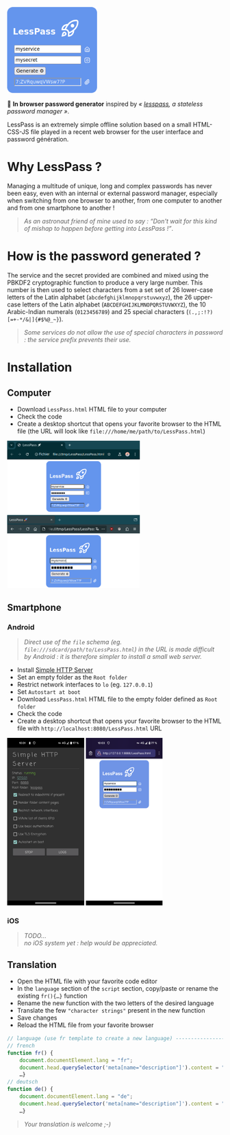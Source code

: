 <img alt="LessPass" src="LessPassword.png" width="210px"/>

🔑 **In browser password generator** inspired by _« [lesspass](https://github.com/lesspass/lesspass), a stateless password manager »_.

LessPass is an extremely simple offline solution based on a small HTML-CSS-JS file played in a recent web browser for the user interface and password génération.


# Why LessPass ?

Managing a multitude of unique, long and complex passwords has never been easy, even with an internal or external password manager, especially when switching from one browser to another, from one computer to another and from one smartphone to another !

> _As an astronaut friend of mine used to say : “Don't wait for this kind of mishap to happen before getting into LessPass !”_.


# How is the password generated ?

The service and the secret provided are combined and mixed using the PBKDF2 cryptographic function to produce a very large number.
This number is then used to select characters from a set set of 26 lower-case letters of the Latin alphabet (`abcdefghijklmnopqrstuvwxyz`), the 26 upper-case letters of the Latin alphabet (`ABCDEFGHIJKLMNOPQRSTUVWXYZ`), the 10 Arabic-Indian numerals (`0123456789`) and 25 special characters (`(.,;:!?)[=+-*/&|]{#$%@_~}`).

> _Some services do not allow the use of special characters in password : the service prefix prevents their use._


# Installation

## Computer

- Download `LessPass.html` HTML file to your computer
- Check the code
- Create a desktop shortcut that opens your favorite browser to the HTML file (the URL will look like `file:///home/me/path/to/LessPass.html`)

<img alt="Chromium" src="computer.chromium.png" width="310px"/><br/><img alt="Firefox" src="computer.firefox.png" width="310px"/>


## Smartphone

### Android

> _Direct use of the `file` schema (eg. `file:///sdcard/path/to/LessPass.html`) in the URL is made difficult by Android : it is therefore simpler to install a small web server._

- Install [Simple HTTP Server](https://play.google.com/store/apps/details?id=com.phlox.simpleserver)
- Set an empty folder as the `Root folder`
- Restrict network interfaces to `lo` (eg. `127.0.0.1`)
- Set `Autostart at boot`
- Download `LessPass.html` HTML file to the empty folder defined as `Root folder`
- Check the code
- Create a desktop shortcut that opens your favorite browser to the HTML file with `http://localhost:8080/LessPass.html` URL

<img alt="Android" src="android.simpleHTTPserver.png" height="390px"/> <img alt="Android" src="android.firefox.png" height="390px"/>

### iOS

> _TODO..._<br/>
> _no iOS system yet : help would be appreciated._


## Translation

- Open the HTML file with your favorite code editor
- In the `language` section of the `script` section, copy/paste or rename the existing `fr(){…}` function
- Rename the new function with the two letters of the desired language
- Translate the few `"character strings"` present in the new function
- Save changes
- Reload the HTML file from your favorite browser

```js
// language (use fr template to create a new language) ------------------------
// french
function fr() {
	document.documentElement.lang = "fr";
	document.head.querySelector('meta[name="description"]').content = "Générateur de mot de passe";
	…}
// deutsch
function de() {
	document.documentElement.lang = "de";
	document.head.querySelector('meta[name="description"]').content = "Passwortgenerator";
	…}
```

> _Your translation is welcome ;-)_
